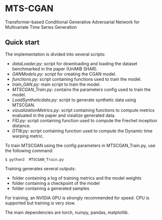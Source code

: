# MTS-CGAN
Transformer-based Conditional Generative Adversarial Network for Multivariate Time Series Generation 

## Quick start

The implementation is divided into several scripts:

* *dataLoader.py:* script for downloading and loading the dataset benchmarked in the paper (UniMiB SHAR).
* *GANModels.py:* script for creating the CGAN model.
* *functions.py:* script containing functions used to train the model.
* *train_GAN.py:* main script to train the model.
* *MTSCGAN_Train.py:* contains the parameters config used to train the model.
* *LoadSyntheticdata.py:* script to generate synthetic data using MTSCGAN.
* *vizualizationMetrics.py:* script containing functions to compute metrics evaluated in the paper and visialize generated data.
* *FID.py:* script containing function used to compute the Frechet inception distance.
* *DTW.py:* script containing function used to compute the Dynamic time warping metric.

To train MTSCGAN using the config parameters in MTSCGAN_Train.py, use the following command:
```
$ python3  MTSCGAN_Train.py
```
Training generates several outputs:

* folder containing a log of training metrics and the model weights
* folder containing a checkpoint of the model
* folder containing a generated samples

For training, an NVIDIA GPU is strongly recommended for speed. CPU is supported but training is very slow.

The main dependencies are torch, numpy, pandas, matplotlib.
